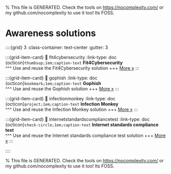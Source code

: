 
% This file is GENERATED. Check the tools on https://nocomplexity.com/ or my github.com/nocomplexity to use it too! Its FOSS. 

# Awareness solutions 
::::{grid} 3
:class-container: text-center
:gutter: 3 

:::{grid-item-card}
:link: fit4cybersecurity
:link-type: doc
{octicon}`thumbsup;1em;caption-text` **Fit4Cybersecurity**        
^^^
Use and reuse the Fit4Cybersecurity solution
+++
[More »](fit4cybersecurity)
:::

:::{grid-item-card}
:link: gophish
:link-type: doc
{octicon}`bookmark;1em;caption-text` **Gophish**        
^^^
Use and reuse the Gophish solution
+++
[More »](gophish)
:::

:::{grid-item-card}
:link: infectionmonkey
:link-type: doc
{octicon}`project;1em;caption-text` **Infection Monkey**        
^^^
Use and reuse the Infection Monkey solution
+++
[More »](infectionmonkey)
:::

:::{grid-item-card}
:link: internetstandardscompliancetest
:link-type: doc
{octicon}`check-circle;1em;caption-text` **Internet standards compliance test**        
^^^
Use and reuse the Internet standards compliance test solution
+++
[More »](internetstandardscompliancetest)
:::

::::


% This file is GENERATED. Check the tools on https://nocomplexity.com/ or my github.com/nocomplexity to use it too! Its FOSS. 


